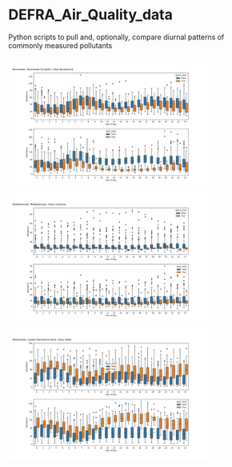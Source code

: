 # DEFRA_Air_Quality_data
Python scripts to pull and, optionally, compare diurnal patterns of commonly measured pollutants

<p float="left">
  <img src="images/Manchester-Manchester Piccadilly-NO2.png" width="400" />
  <img src="images/Middlesbrough-Middlesbrough-PM2.5.png" width="400" /> 
  <img src="images/Westminster-London Marylebone Road-O3.png" width="400" />
</p>
